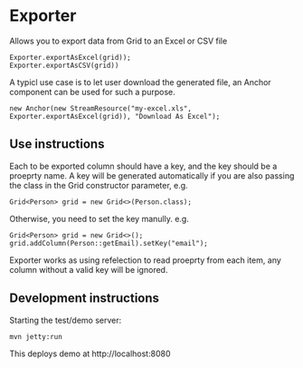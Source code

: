 # Exporter

Allows you to export data from Grid to an Excel or CSV file
```
Exporter.exportAsExcel(grid));
Exporter.exportAsCSV(grid))
```

A typicl use case is to let user download the generated file, an Anchor component can be used for such a purpose.
```
new Anchor(new StreamResource("my-excel.xls", Exporter.exportAsExcel(grid)), "Download As Excel");
```

## Use instructions

Each to be exported column should have a key, and the key should be a proeprty name. 
A key will be generated automatically if you are also passing the class in the Grid constructor parameter, e.g.
```
Grid<Person> grid = new Grid<>(Person.class);
```
Otherwise, you need to set the key manully. e.g.
```
Grid<Person> grid = new Grid<>();
grid.addColumn(Person::getEmail).setKey("email");
```

Exporter works as using refelection to read proeprty from each item, any column without a valid key will be ignored.

## Development instructions

Starting the test/demo server:
```
mvn jetty:run
```

This deploys demo at http://localhost:8080
